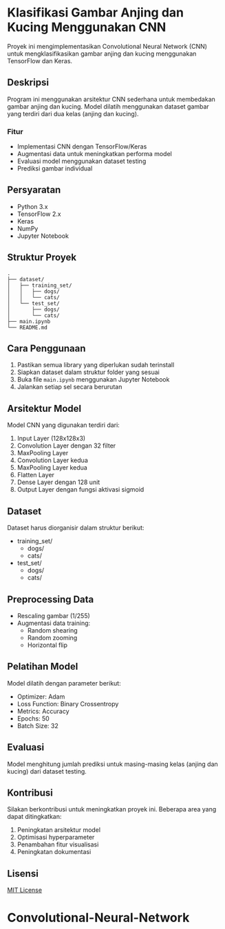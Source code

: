 # Klasifikasi Gambar Anjing dan Kucing Menggunakan CNN

Proyek ini mengimplementasikan Convolutional Neural Network (CNN) untuk mengklasifikasikan gambar anjing dan kucing menggunakan TensorFlow dan Keras.

## Deskripsi

Program ini menggunakan arsitektur CNN sederhana untuk membedakan gambar anjing dan kucing. Model dilatih menggunakan dataset gambar yang terdiri dari dua kelas (anjing dan kucing).

### Fitur

- Implementasi CNN dengan TensorFlow/Keras
- Augmentasi data untuk meningkatkan performa model
- Evaluasi model menggunakan dataset testing
- Prediksi gambar individual

## Persyaratan

- Python 3.x
- TensorFlow 2.x
- Keras
- NumPy
- Jupyter Notebook

## Struktur Proyek

```
.
├── dataset/
│   ├── training_set/
│   │   ├── dogs/
│   │   └── cats/
│   └── test_set/
│       ├── dogs/
│       └── cats/
├── main.ipynb
└── README.md
```

## Cara Penggunaan

1. Pastikan semua library yang diperlukan sudah terinstall
2. Siapkan dataset dalam struktur folder yang sesuai
3. Buka file `main.ipynb` menggunakan Jupyter Notebook
4. Jalankan setiap sel secara berurutan

## Arsitektur Model

Model CNN yang digunakan terdiri dari:

1. Input Layer (128x128x3)
2. Convolution Layer dengan 32 filter
3. MaxPooling Layer
4. Convolution Layer kedua
5. MaxPooling Layer kedua
6. Flatten Layer
7. Dense Layer dengan 128 unit
8. Output Layer dengan fungsi aktivasi sigmoid

## Dataset

Dataset harus diorganisir dalam struktur berikut:

- training_set/
  - dogs/
  - cats/
- test_set/
  - dogs/
  - cats/

## Preprocessing Data

- Rescaling gambar (1/255)
- Augmentasi data training:
  - Random shearing
  - Random zooming
  - Horizontal flip

## Pelatihan Model

Model dilatih dengan parameter berikut:

- Optimizer: Adam
- Loss Function: Binary Crossentropy
- Metrics: Accuracy
- Epochs: 50
- Batch Size: 32

## Evaluasi

Model menghitung jumlah prediksi untuk masing-masing kelas (anjing dan kucing) dari dataset testing.

## Kontribusi

Silakan berkontribusi untuk meningkatkan proyek ini. Beberapa area yang dapat ditingkatkan:

1. Peningkatan arsitektur model
2. Optimisasi hyperparameter
3. Penambahan fitur visualisasi
4. Peningkatan dokumentasi

## Lisensi

[MIT License](https://opensource.org/licenses/MIT)
# Convolutional-Neural-Network
